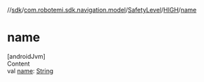 //[sdk](../../../../index.md)/[com.robotemi.sdk.navigation.model](../../index.md)/[SafetyLevel](../index.md)/[HIGH](index.md)/[name](name.md)



# name  
[androidJvm]  
Content  
val [name](name.md): [String](https://kotlinlang.org/api/latest/jvm/stdlib/kotlin/-string/index.html)  



